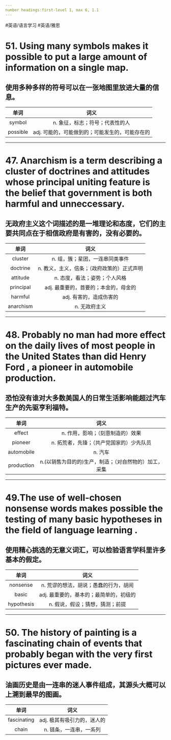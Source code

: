 ```yaml
---
number headings:first-level 1, max 6, 1.1
---
```


#英语/语言学习 #英语/雅思


# 51. Using many symbols makes it possible to put a large amount of information on a single map.
## 使用多种多样的符号可以在一张地图里放进大量的信息。

|   单词   |                      词义                       |
|:--------:|:-----------------------------------------------:|
|  symbol  |         n. 象征，标志；符号；代表性的人         |
| possible | adj. 可能的，可能做到的；可能发生的，可能存在的 |

---

# 47. Anarchism is a term describing a cluster of doctrines and attitudes whose principal uniting feature is the belief that government is both harmful and unneccessary.

## 无政府主义这个词描述的是一堆理论和态度，它们的主要共同点在于相信政府是有害的，没有必要的。
|   单词    |                    词义                     |
|:---------:|:-------------------------------------------:|
|  cluster  |       n. 组，簇；星团，一连串同类事件       |
| doctrine  | n. 教义，主义，信条；（政府政策的）正式声明 |
| attitude  |        n. 态度，看法；姿势；个人风格        |
| principal |    adj. 最重要的，首要的；本金的，母金的    |
|  harmful  |           adj. 有害的，造成伤害的           |
| anarchism | n. 无政府主义                                            |


---
# 48. Probably no man had more effect on the daily lives of most people in the United States than did Henry Ford , a pioneer in automobile production.
## 恐怕没有谁对大多数美国人的日常生活影响能超过汽车生产的先驱亨利福特。

|    单词    |                          词义                          |
|:----------:|:------------------------------------------------------:|
|   effect   |           n. 作用，影响；（刻意制造的）效果            |
|  pioneer   |       n. 拓荒者，先锋；（共产党国家的）少先队员        |
| automobile |                        n. 汽车                         |
| production | n.(以销售为目的的)生产，制造；（对自然物的）加工，采集 |

---

# 49.The use of well-chosen nonsense words makes possible the testing of many basic hypotheses in the field of language learning .

## 使用精心挑选的无意义词汇，可以检验语言学科里许多基本的假定。
|    单词    |                  词义                   |
|:----------:|:---------------------------------------:|
|  nonsense  |  n. 荒谬的想法，胡说；愚蠢的行为，胡闹  |
|   basic    | adj. 最重要的，基本的；最简单的，初级的 |
| hypothesis |     n. 假说，假设；猜想，猜测；前提     |

---

# 50. The history of painting is a fascinating chain of events that probably began with the very first pictures ever made.
## 油画历史是由一连串的迷人事件组成，其源头大概可以上溯到最早的图画。

|    单词     |            词义             |
|:-----------:|:---------------------------:|
| fascinating | adj. 极其有吸引力的，迷人的 |
|    chain    |   n. 链条，一连串，一系列   |


